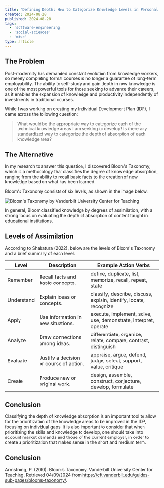 ```yaml
---
title: 'Defining Depth: How to Categorize Knowledge Levels in Personal Development Plans'
created: 2024-08-28
published: 2024-08-28
tags: 
  - 'software-engineering'
  - 'social-sciences'
  - 'misc'
type: article
---
```


## The Problem

Post-modernity has demanded constant evolution from knowledge workers, so merely completing formal courses is no longer a guarantee of long-term employability. The ability to self-study and gain depth in new knowledge is one of the most powerful tools for those seeking to advance their careers, as it enables the expansion of knowledge and productivity independently of investments in traditional courses.

While I was working on creating my Individual Development Plan (IDP), I came across the following question:
> What would be the appropriate way to categorize each of the technical knowledge areas I am seeking to develop? Is there any standardized way to categorize the depth of absorption of each knowledge area?

## The Alternative

In my research to answer this question, I discovered Bloom's Taxonomy, which is a methodology that classifies the degree of knowledge absorption, ranging from the ability to recall basic facts to the creation of new knowledge based on what has been learned.

Bloom's Taxonomy consists of six levels, as shown in the image below.

![Bloom's Taxonomy by Vanderbilt University Center for Teaching](/software-engineering/categorize-knowledge-levels-in-personal-development-plans/bloom-taxonomy.webp)

In general, Bloom classified knowledge by degrees of assimilation, with a strong focus on evaluating the depth of absorption of content taught in educational institutions.

## Levels of Assimilation

According to Shabatura (2022), below are the levels of Bloom's Taxonomy and a brief summary of each level.

| **Level**       | **Description**                                                                                                     | **Example Action Verbs**                                          |
|-----------------|---------------------------------------------------------------------------------------------------------------------|-------------------------------------------------------------------|
| Remember        | Recall facts and basic concepts.                                                                                     | define, duplicate, list, memorize, recall, repeat, state          |
| Understand      | Explain ideas or concepts.                                                                                           | classify, describe, discuss, explain, identify, locate, recognize |
| Apply           | Use information in new situations.                                                                                   | execute, implement, solve, use, demonstrate, interpret, operate   |
| Analyze         | Draw connections among ideas.                                                                                        | differentiate, organize, relate, compare, contrast, distinguish   |
| Evaluate        | Justify a decision or course of action.                                                                              | appraise, argue, defend, judge, select, support, value, critique  |
| Create          | Produce new or original work.                                                                                        | design, assemble, construct, conjecture, develop, formulate       |

## Conclusion

Classifying the depth of knowledge absorption is an important tool to allow for the prioritization of the knowledge areas to be improved in the IDP, focusing on individual gaps. It is also important to consider that when prioritizing the skills and knowledge to develop, one should take into account market demands and those of the current employer, in order to create a prioritization that makes sense in the short and medium term.

## Conclusion

Armstrong, P. (2010). Bloom’s Taxonomy. Vanderbilt University Center for Teaching. Retrieved 04/09/2024 from https://cft.vanderbilt.edu/guides-sub-pages/blooms-taxonomy/.